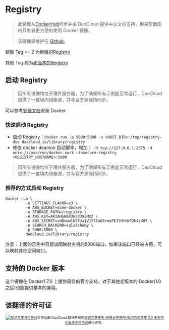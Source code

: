 # Registry
> 此镜像从[DockerHub](https://registry.hub.docker.com/_/registry/)同步并由 DaoCloud 提供中文文档支持，用来帮助国内开发者更方便的使用 Docker 镜像。

> 该镜像源维护在 [Github](https://github.com/docker-library/official-images/blob/master/library/registry)。

镜像 Tag >= 2 为[新版的Registry](https://github.com/docker/distribution)

其他 Tag 则为[老版本的Registry](https://github.com/docker/docker-registry)

## 启动 Registry

> 因所有镜像均位于境外服务器，为了确保所有示例能正常运行，DaoCloud 提供了一套境内镜像源，并与官方源保持同步。

可以参考[安装文档](http://docs.docker.io/installation/#installation)安装 Docker

### 快速启动 Registry
* 启动 Registry：`docker run -p 5000:5000 -v <HOST_DIR>:/tmp/registry-dev daocloud.io/library/registry`
* 修改 docker deamon 启动脚本，增加： `-H tcp://127.0.0.1:2375 -H unix:///var/run/docker.sock –insecure-registry <REGISTRY_HOSTNAME>:5000`

> 因所有镜像均位于境外服务器，为了确保所有示例能正常运行，DaoCloud 提供了一套境内镜像源，并与官方源保持同步。



### 推荐的方式启动 Registry
```
docker run \
         -e SETTINGS_FLAVOR=s3 \
         -e AWS_BUCKET=acme-docker \
         -e STORAGE_PATH=/registry \
         -e AWS_KEY=AKIAHSHB43HS3J92MXZ \
         -e AWS_SECRET=xdDowwlK7TJajV1Y7EoOZrmuPEJlHYcNP2k4j49T \
         -e SEARCH_BACKEND=sqlalchemy \
         -p 5000:5000 \
         daocloud.io/library/registry
```

注意：上面的示例中容器试图映射主机的5000端口，如果该端口已经被占用，可以映射其他空闲端口。


## 支持的 Docker 版本

这个镜像在 Docker1.7.0 上提供最佳的官方支持，对于其他老版本的 Docker(1.0之后)也能提供基本的兼容。 

## 该翻译的许可证

<span style="font-size: 75%; text-align: center; display: block;"><a rel="license" href="http://creativecommons.org/licenses/by-nc-sa/3.0/"><img alt="知识共享许可协议" style="border-width:0" src="https://i.creativecommons.org/l/by-nc-sa/3.0/88x31.png" /></a>本作品由 DaoCloud 翻译并采用<a rel="license" href="http://creativecommons.org/licenses/by-nc-sa/3.0/">知识共享署名-非商业性使用-相同方式共享 3.0 未本地化版本许可协议</a>进行许可。</span>
